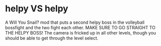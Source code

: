 # helpy VS helpy
A Will You Snail? mod that puts a second helpy boss in the volleyball bossfight and the two fight each other. MAKE SURE TO GO STRAIGHT TO THE HELPY BOSS! The camera is fricked up in all other levels, though you should be able to get through the level select.

